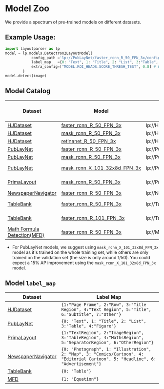 # Model Zoo

We provide a spectrum of pre-trained models on different datasets.

## Example Usage: 

```python
import layoutparser as lp
model = lp.models.Detectron2LayoutModel(
            config_path ='lp://PubLayNet/faster_rcnn_R_50_FPN_3x/config', # In model catalog
            label_map   ={0: "Text", 1: "Title", 2: "List", 3:"Table", 4:"Figure"}, # In model`label_map`
            extra_config=["MODEL.ROI_HEADS.SCORE_THRESH_TEST", 0.8] # Optional
        )
model.detect(image)
```

## Model Catalog

| Dataset                                                               | Model                                                                                      | Config Path                                            | Eval Result (mAP)                                                         |
|-----------------------------------------------------------------------|--------------------------------------------------------------------------------------------|--------------------------------------------------------|---------------------------------------------------------------------------|
| [HJDataset](https://dell-research-harvard.github.io/HJDataset/)       | [faster_rcnn_R_50_FPN_3x](https://www.dropbox.com/s/j4yseny2u0hn22r/config.yml?dl=1)       | lp://HJDataset/faster_rcnn_R_50_FPN_3x/config          |                                                                           |
| [HJDataset](https://dell-research-harvard.github.io/HJDataset/)       | [mask_rcnn_R_50_FPN_3x](https://www.dropbox.com/s/4jmr3xanmxmjcf8/config.yml?dl=1)         | lp://HJDataset/mask_rcnn_R_50_FPN_3x/config            |                                                                           |
| [HJDataset](https://dell-research-harvard.github.io/HJDataset/)       | [retinanet_R_50_FPN_3x](https://www.dropbox.com/s/z8a8ywozuyc5c2x/config.yml?dl=1)         | lp://HJDataset/retinanet_R_50_FPN_3x/config            |                                                                           |
| [PubLayNet](https://github.com/ibm-aur-nlp/PubLayNet)                 | [faster_rcnn_R_50_FPN_3x](https://www.dropbox.com/s/f3b12qc4hc0yh4m/config.yml?dl=1)       | lp://PubLayNet/faster_rcnn_R_50_FPN_3x/config          |                                                                           |
| [PubLayNet](https://github.com/ibm-aur-nlp/PubLayNet)                 | [mask_rcnn_R_50_FPN_3x](https://www.dropbox.com/s/u9wbsfwz4y0ziki/config.yml?dl=1)         | lp://PubLayNet/mask_rcnn_R_50_FPN_3x/config            |                                                                           |
| [PubLayNet](https://github.com/ibm-aur-nlp/PubLayNet)                 | [mask_rcnn_X_101_32x8d_FPN_3x](https://www.dropbox.com/s/nau5ut6zgthunil/config.yaml?dl=1) | lp://PubLayNet/mask_rcnn_X_101_32x8d_FPN_3x/config     | 88.98 [eval.csv](https://www.dropbox.com/s/15ytg3fzmc6l59x/eval.csv?dl=0) |
| [PrimaLayout](https://www.primaresearch.org/dataset/)                 | [mask_rcnn_R_50_FPN_3x](https://www.dropbox.com/s/yc92x97k50abynt/config.yaml?dl=1)        | lp://PrimaLayout/mask_rcnn_R_50_FPN_3x/config          | 69.35 [eval.csv](https://www.dropbox.com/s/9uuql57uedvb9mo/eval.csv?dl=0) |
| [NewspaperNavigator](https://news-navigator.labs.loc.gov/)            | [faster_rcnn_R_50_FPN_3x](https://www.dropbox.com/s/wnido8pk4oubyzr/config.yml?dl=1)       | lp://NewspaperNavigator/faster_rcnn_R_50_FPN_3x/config |                                                                           |
| [TableBank](https://doc-analysis.github.io/tablebank-page/index.html) | [faster_rcnn_R_50_FPN_3x](https://www.dropbox.com/s/7cqle02do7ah7k4/config.yaml?dl=1)      | lp://TableBank/faster_rcnn_R_50_FPN_3x/config          | 89.78 [eval.csv](https://www.dropbox.com/s/1uwnz58hxf96iw2/eval.csv?dl=0) |
| [TableBank](https://doc-analysis.github.io/tablebank-page/index.html) | [faster_rcnn_R_101_FPN_3x](https://www.dropbox.com/s/h63n6nv51kfl923/config.yaml?dl=1)     | lp://TableBank/faster_rcnn_R_101_FPN_3x/config         | 91.26 [eval.csv](https://www.dropbox.com/s/e1kq8thkj2id1li/eval.csv?dl=0) |
| [Math Formula Detection(MFD)](http://transcriptorium.eu/~htrcontest/MathsICDAR2021/) | [faster_rcnn_R_50_FPN_3x](https://www.dropbox.com/s/ld9izb95f19369w/config.yaml?dl=1)     | lp://MFD/faster_rcnn_R_50_FPN_3x/config         | 79.68 [eval.csv](https://www.dropbox.com/s/1yvrs29jjybrlpw/eval.csv?dl=0) |


* For PubLayNet models, we suggest using `mask_rcnn_X_101_32x8d_FPN_3x` model as it's trained on the whole training set, while others are only trained on the validation set (the size is only around 1/50). You could expect a 15% AP improvement using the `mask_rcnn_X_101_32x8d_FPN_3x` model.

## Model `label_map`

| Dataset                                                      | Label Map                                                    |
| ------------------------------------------------------------ | ------------------------------------------------------------ |
| [HJDataset](https://dell-research-harvard.github.io/HJDataset/) | `{1:"Page Frame", 2:"Row", 3:"Title Region", 4:"Text Region", 5:"Title", 6:"Subtitle", 7:"Other"}` |
| [PubLayNet](https://github.com/ibm-aur-nlp/PubLayNet)        | `{0: "Text", 1: "Title", 2: "List", 3:"Table", 4:"Figure"}`     |
| [PrimaLayout](https://www.primaresearch.org/dataset/)        | `{1:"TextRegion", 2:"ImageRegion", 3:"TableRegion", 4:"MathsRegion", 5:"SeparatorRegion", 6:"OtherRegion"}` |
| [NewspaperNavigator](https://news-navigator.labs.loc.gov/)        | `{0: "Photograph", 1: "Illustration", 2: "Map", 3: "Comics/Cartoon", 4: "Editorial Cartoon", 5: "Headline", 6: "Advertisement"}` |
| [TableBank](https://doc-analysis.github.io/tablebank-page/index.html)         | `{0: "Table"}` |
| [MFD](http://transcriptorium.eu/~htrcontest/MathsICDAR2021/)         | `{1: "Equation"}` |
